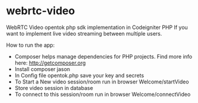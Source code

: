 # webrtc-video
WebRTC Video opentok php sdk implementation in Codeigniter PHP
If you want to implement live video streaming between multiple users.

How to run the app:

* Composer helps manage dependencies for PHP projects. Find more info here: http://getcomposer.org
* Install composer jason
* In Config file opentok.php save your key and secrets
* To Start a New video session/room run in browser Welcome/startVideo
* Store video session in database
* To connect to this session/room run in browser Welcome/connectVideo 
